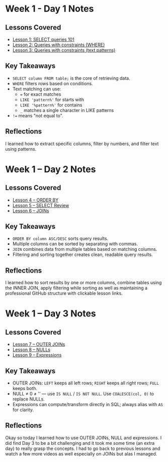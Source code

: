 # Week 1 - Day 1 Notes

## Lessons Covered
- [Lesson 1: SELECT queries 101](https://sqlbolt.com/lesson/select_queries_introduction)
- [Lesson 2: Queries with constraints (WHERE)](https://sqlbolt.com/lesson/select_queries_with_constraints)
- [Lesson 3: Queries with constraints (text patterns)](https://sqlbolt.com/lesson/select_queries_with_constraints_pt_2)


## Key Takeaways
- `SELECT column FROM table;` is the core of retrieving data.
- `WHERE` filters rows based on conditions.
- Text matching can use:
  - `=` for exact matches
  - `LIKE 'pattern%'` for starts with
  - `LIKE '%pattern%'` for contains
  - `_` matches a single character in LIKE patterns
- `!=` means "not equal to".

## Reflections
I learned how to extract specific columns, filter by numbers, and filter text using patterns.

# Week 1 – Day 2 Notes 

## Lessons Covered 
- [Lesson 4 – ORDER BY](https://sqlbolt.com/lesson/select_queries_order)
- [Lesson 5 – SELECT Review](https://sqlbolt.com/lesson/select_queries_review)
- [Lesson 6 – JOINs](https://sqlbolt.com/lesson/select_queries_with_joins)


## Key Takeaways
- `ORDER BY column ASC/DESC` sorts query results.
- Multiple columns can be sorted by separating with commas.
- `JOIN` combines data from multiple tables based on matching columns.
- Filtering and sorting together creates clean, readable query results.

## Reflections
I learned how to sort results by one or more columns, combine tables using the INNER JOIN, apply filtering while sorting as well as maintaining a professional GitHub structure with clickable lesson links.


# Week 1 – Day 3 Notes

## Lessons Covered 
- [Lesson 7 – OUTER JOINs](https://sqlbolt.com/lesson/select_queries_with_outer_joins)
- [Lesson 8 – NULLs](https://sqlbolt.com/lesson/select_queries_with_nulls)
- [Lesson 9 – Expressions](https://sqlbolt.com/lesson/select_queries_with_expressions)

## Key Takeaways
- OUTER JOINs: `LEFT` keeps all left rows; `RIGHT` keeps all right rows; `FULL` keeps both.
- NULL ≠ 0 ≠ '' — use `IS NULL` / `IS NOT NULL`. Use `COALESCE(col, 0)` to replace NULLs.
- Expressions can compute/transform directly in SQL; always alias with `AS` for clarity.

## Reflections
Okay so today I learned how to use OUTER JOINs, NULL and expressions. I did find Day 3 to be a bit challenging and it took me some time (an extra day) to really grasp the concepts. I had to go back to previous lessons and watch a few more videos as well especially on JOINs but alas I managed. 










